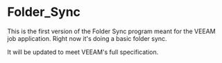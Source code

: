 # Folder_Sync

This is the first version of the Folder Sync program meant for the VEEAM job application. Right now it's doing a basic folder sync. 

It will be updated to meet VEEAM's full specification.
